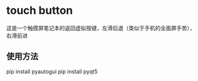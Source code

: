 # touch button
这是一个触摸屏笔记本的返回虚拟按键，左滑后退（类似于手机的全面屏手势），右滑前进


## 使用方法
pip install pyautogui
pip install pyqt5
